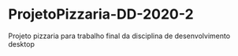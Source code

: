 # ProjetoPizzaria-DD-2020-2
Projeto pizzaria para trabalho final da disciplina de desenvolvimento desktop
